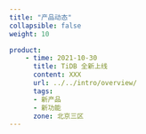 ```yaml
---
title: "产品动态"
collapsible: false
weight: 10

product:
    - time: 2021-10-30
      title: TiDB 全新上线
      content: XXX
      url: ../../intro/overview/
      tags:
      - 新产品
      - 新功能
      zone: 北京三区
---
```


